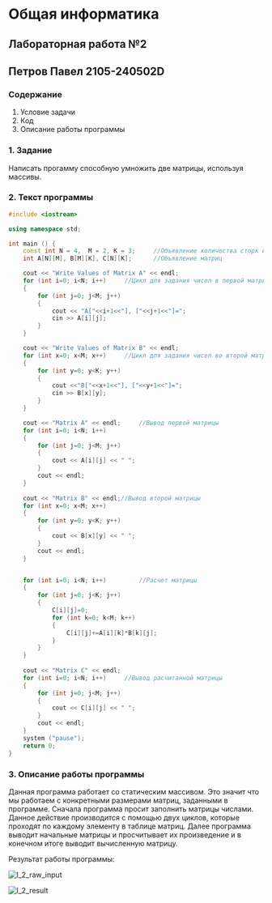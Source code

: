 # Общая информатика
## Лабораторная работа №2
## Петров Павел 2105-240502D
### Содержание
1. Условие задачи
2. Код
3. Описание работы программы


### 1. Задание

Написать прогамму способную умножить две матрицы, используя массивы.


### 2. Текст программы

```c++
#include <iostream>

using namespace std;

int main () {
	const int N = 4,  M = 2, K = 3;		//Объявление количества сторк и столбцов
	int A[N][M], B[M][K], C[N][K];		//Объявление матриц

	cout << "Write Values of Matrix A" << endl;
	for (int i=0; i<N; i++)		//Цикл для задания чисел в первой матрице
	{
		for (int j=0; j<M; j++)
		{
			cout << "A["<<i+1<<"], ["<<j+1<<"]=";
			cin >> A[i][j];
		}
	}

	cout << "Write Values of Matrix B" << endl;
	for (int x=0; x<M; x++)		//Цикл для задания чисел во второй матрице
	{
		for (int y=0; y<K; y++)
		{
			cout <<"B["<<x+1<<"], ["<<y+1<<"]=";
			cin >> B[x][y];
		}
	}

	cout << "Matrix A" << endl;		//Вывод первой матрицы
	for (int i=0; i<N; i++)
	{
		for (int j=0; j<M; j++)
		{
			cout << A[i][j] << " ";
		}
		cout << endl;
	}
	
	cout << "Matrix B" << endl;//Вывод второй матрицы
	for (int x=0; x<M; x++)
	{
		for (int y=0; y<K; y++)
		{
			cout << B[x][y] << " ";
		}
		cout << endl;
	}


	for (int i=0; i<N; i++)			//Расчет матрицы
	{
		for (int j=0; j<K; j++)
		{
			C[i][j]=0;
			for (int k=0; k<M; k++)
			{
				C[i][j]+=A[i][k]*B[k][j];
			}
		}
	}
	
	cout << "Matrix C" << endl;
	for (int i=0; i<N; i++)		//Вывод расчитанной матрицы
	{
		for (int j=0; j<M; j++)
		{
			cout << C[i][j] << " ";
		}
		cout << endl;
	}
	system ("pause");
	return 0;
}
```

### 3. Описание работы программы
Данная программа работает со статическим массивом. Это значит что мы работаем с конкретными размерами матриц, заданными в программе. Сначала программа просит заполнить матрицы числами. Данное действие производится с помощью двух циклов, которые проходят по каждому элементу в таблице матриц. Далее программа выводит начальные матрицы и просчитывает их произведение и в конечном итоге выводит вычисленную матрицу.

Результат работы программы:

![l_2_raw_input](https://user-images.githubusercontent.com/99655386/172692508-0fedb5d9-a2ba-4b83-a88d-96e5a41121fb.png)

![l_2_result](https://user-images.githubusercontent.com/99655386/172692565-3f9ffe1a-12bd-48dc-ba74-874b06062a73.png)

